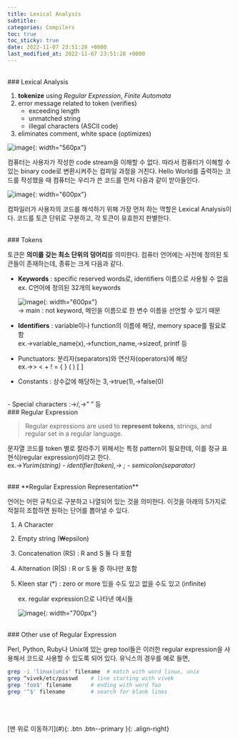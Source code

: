 ```yaml
---
title: Lexical Analysis
subtitle: 
categories: Compilers
toc: true
toc_sticky: true
date: 2022-11-07 23:51:28 +0000
last_modified_at: 2022-11-07 23:51:28 +0000
---
```


<br/>
### Lexical Analysis

1. **tokenize** using *Regular Expression*, *Finite Automata* 
2. error message related to token (verifies)
    - exceeding length
    - unmatched string
    - illegal characters (ASCII code)
3. eliminates comment, white space (optimizes)

![image](https://user-images.githubusercontent.com/86834982/205444416-1349b3d4-a39c-4890-b4f0-e86a243f50e4.png){: width="560px"}  

컴퓨터는 사용자가 작성한 code stream을 이해할 수 없다. 따라서 컴퓨터가 이해할 수 있는 binary code로 변환시켜주는 컴파일 과정을 거친다. Hello World를 출력하는 코드를 작성했을 때 컴퓨터는 우리가 쓴 코드를 먼저 다음과 같이 받아들인다. 

![image](https://user-images.githubusercontent.com/86834982/205444417-bcb886a1-6181-4df6-970f-81eacd384ac6.png){: width="600px"}  

컴파일러가 사용자의 코드를 해석하기 위해 가장 먼저 하는 역할은 Lexical Analysis이다.  코드를 토큰 단위로 구분하고, 각 토큰이 유효한지 판별한다. 


<br/>
### Tokens

토큰은 **의미를 갖는 최소 단위의 덩어리**를 의미한다. 컴퓨터 언어에는 사전에 정의된 토큰들이 존재하는데, 종류는 크게 다음과 같다. 

- **Keywords** : specific reserved words로, identifiers 이름으로 사용될 수 없음
    ex. C언어에 정의된 32개의 keywords

    ![image](https://user-images.githubusercontent.com/86834982/205444412-26d63d8c-1068-46f0-a8e0-b6126bd3bf98.png){: width="600px"}  
    -> main : not keyword, 메인을 이름으로 한 변수 이름을 선언할 수 있기 때문  

- **Identifiers** : variable이나 function의 이름에 해당, memory space를 필요로 함  
    ex.→variable_name(x),→function_name,→sizeof, printf  등  

- Punctuators: 분리자(separators)와 연산자(operators)에 해당  
    ex.→> < + ! =  {  } (  ) [ ]  

- Constants : 상수값에 해당하는 3,→true(1),→false(0)
<br/>
- Special characters :→/,→” ” 등


<br/>
### Regular Expression

> Regular expressions are used to **represent tokens**, strings, and regular set in a regular language.
>  

문자열 코드를 token 별로 잘라주기 위해서는 특정 pattern이 필요한데, 이를 정규 표현식(regular expression)이라고 한다.   
ex.→*Yurim(string)  -  identifier(token),→ ;  -  semicolon(separator)* 


<br/>
### **Regular Expression Representation**

언어는 어떤 규칙으로 구분하고 나열되어 있는 것을 의미한다. 이것을 아래의 5가지로 적절히 조합하면 원하는 단어를 뽑아낼 수 있다. 

1. A Character
2. Empty string (₩epsilon)
3. Concatenation (RS) : R and S 둘 다 포함 
4. Alternation (R\|S) : R or S  둘 중 하나만 포함 
5. Kleen star (\*) : zero or more  있을 수도 있고 없을 수도 있고 (infinite)

    ex. regular expression으로 나타낸 예시들 
    
    ![image](https://user-images.githubusercontent.com/86834982/205445137-32997503-c8b2-4be4-aa21-d86748f90f95.png){: width="700px"}  

<br/>
### Other use of Regular Expression

Perl, Python, Ruby나 Unix에 있는 grep tool들은 이러한 regular expression을 사용해서 코드로 사용할 수 있도록 되어 있다. 유닉스의 경우를 예로 들면, 

```bash
grep -i 'linux|unix' filename  # match with word linux, unix
grep ^vivek/etc/passwd    # line starting with vivek
grep 'foo$' filename      # ending with word foo
grep '^$' filename        # search for blank lines 
```





<br/>   
<br/><br/>
[맨 위로 이동하기](#){: .btn .btn--primary }{: .align-right}

